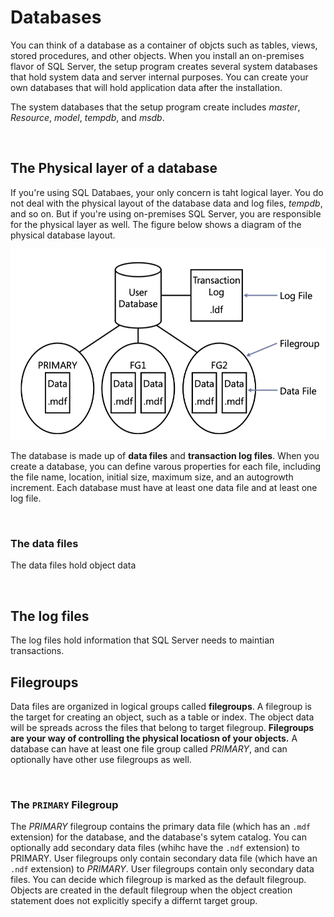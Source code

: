 # Databases

You can think of a database as a container of objcts such as tables, views, stored procedures, and other objects. When you install an on-premises flavor of SQL Server, the setup program creates several system databases that hold system data and server internal purposes. You can create your own databases that will hold application data after the installation.

The system databases that the setup program create includes *master*, *Resource*, *model*, *tempdb*, and *msdb*.

<br/>

## The Physical layer of a database

If you're using SQL Databaes, your only concern is taht logical layer. You do not deal with the physical layout of the database data and log files, *tempdb*, and so on. But if you're using on-premises SQL Server, you are responsible for the physical layer as well. The figure below shows a diagram of the physical database layout.

<img src="Database layout.png" />

The database is made up of **data files** and **transaction log files**. When you create a database, you can define varous properties for each file, including the file name, location, initial size, maximum size, and an autogrowth increment. Each database must have at least one data file and at least one log file. 

<br/>

### The data files
The data files hold object data

<br/>

## The log files
The log files hold information that SQL Server needs to maintian transactions.


## Filegroups

Data files are organized in logical groups called **filegroups**. A filegroup is the target for creating an object, such as a table or index. The object data will be spreads across the files that belong to target filegroup. **Filegroups are your way of controlling the physical locatiosn of your objects.**
A database can have at least one file group called *PRIMARY*, and can optionally have other use filegroups as well. 


<br/>

### The ```PRIMARY``` Filegroup

The *PRIMARY* filegroup contains the primary data file (which has an ```.mdf``` extension) for the database, and the database's sytem catalog. You can optionally add secondary data files (whihc have the ```.ndf``` extension) to PRIMARY. User filegroups only contain secondary data file (which have an ```.ndf``` extension) to *PRIMARY*. User filegroups contain only secondary data files. You can decide which filegroup is marked as the default filegroup. Objects are created in the default filegroup when the object creation statement does not explicitly specify a differnt target group.








